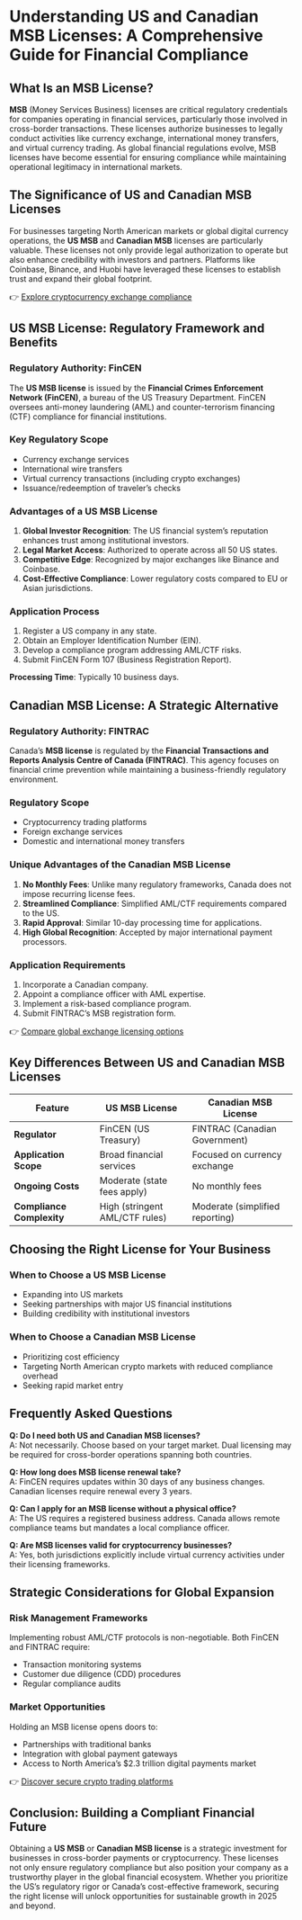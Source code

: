 # Understanding US and Canadian MSB Licenses: A Comprehensive Guide for Financial Compliance  

## What Is an MSB License?  

**MSB** (Money Services Business) licenses are critical regulatory credentials for companies operating in financial services, particularly those involved in cross-border transactions. These licenses authorize businesses to legally conduct activities like currency exchange, international money transfers, and virtual currency trading. As global financial regulations evolve, MSB licenses have become essential for ensuring compliance while maintaining operational legitimacy in international markets.  

## The Significance of US and Canadian MSB Licenses  

For businesses targeting North American markets or global digital currency operations, the **US MSB** and **Canadian MSB** licenses are particularly valuable. These licenses not only provide legal authorization to operate but also enhance credibility with investors and partners. Platforms like Coinbase, Binance, and Huobi have leveraged these licenses to establish trust and expand their global footprint.  

👉 [Explore cryptocurrency exchange compliance](https://bit.ly/okx-bonus)  

## US MSB License: Regulatory Framework and Benefits  

### Regulatory Authority: FinCEN  
The **US MSB license** is issued by the **Financial Crimes Enforcement Network (FinCEN)**, a bureau of the US Treasury Department. FinCEN oversees anti-money laundering (AML) and counter-terrorism financing (CTF) compliance for financial institutions.  

### Key Regulatory Scope  
- Currency exchange services  
- International wire transfers  
- Virtual currency transactions (including crypto exchanges)  
- Issuance/redeemption of traveler’s checks  

### Advantages of a US MSB License  
1. **Global Investor Recognition**: The US financial system’s reputation enhances trust among institutional investors.  
2. **Legal Market Access**: Authorized to operate across all 50 US states.  
3. **Competitive Edge**: Recognized by major exchanges like Binance and Coinbase.  
4. **Cost-Effective Compliance**: Lower regulatory costs compared to EU or Asian jurisdictions.  

### Application Process  
1. Register a US company in any state.  
2. Obtain an Employer Identification Number (EIN).  
3. Develop a compliance program addressing AML/CTF risks.  
4. Submit FinCEN Form 107 (Business Registration Report).  

**Processing Time**: Typically 10 business days.  

## Canadian MSB License: A Strategic Alternative  

### Regulatory Authority: FINTRAC  
Canada’s **MSB license** is regulated by the **Financial Transactions and Reports Analysis Centre of Canada (FINTRAC)**. This agency focuses on financial crime prevention while maintaining a business-friendly regulatory environment.  

### Regulatory Scope  
- Cryptocurrency trading platforms  
- Foreign exchange services  
- Domestic and international money transfers  

### Unique Advantages of the Canadian MSB License  
1. **No Monthly Fees**: Unlike many regulatory frameworks, Canada does not impose recurring license fees.  
2. **Streamlined Compliance**: Simplified AML/CTF requirements compared to the US.  
3. **Rapid Approval**: Similar 10-day processing time for applications.  
4. **High Global Recognition**: Accepted by major international payment processors.  

### Application Requirements  
1. Incorporate a Canadian company.  
2. Appoint a compliance officer with AML expertise.  
3. Implement a risk-based compliance program.  
4. Submit FINTRAC’s MSB registration form.  

👉 [Compare global exchange licensing options](https://bit.ly/okx-bonus)  

## Key Differences Between US and Canadian MSB Licenses  

| Feature                | US MSB License                      | Canadian MSB License               |  
|------------------------|-------------------------------------|------------------------------------|  
| **Regulator**          | FinCEN (US Treasury)                | FINTRAC (Canadian Government)      |  
| **Application Scope**  | Broad financial services              | Focused on currency exchange       |  
| **Ongoing Costs**      | Moderate (state fees apply)           | No monthly fees                    |  
| **Compliance Complexity** | High (stringent AML/CTF rules)    | Moderate (simplified reporting)    |  

## Choosing the Right License for Your Business  

### When to Choose a US MSB License  
- Expanding into US markets  
- Seeking partnerships with major US financial institutions  
- Building credibility with institutional investors  

### When to Choose a Canadian MSB License  
- Prioritizing cost efficiency  
- Targeting North American crypto markets with reduced compliance overhead  
- Seeking rapid market entry  

## Frequently Asked Questions  

**Q: Do I need both US and Canadian MSB licenses?**  
A: Not necessarily. Choose based on your target market. Dual licensing may be required for cross-border operations spanning both countries.  

**Q: How long does MSB license renewal take?**  
A: FinCEN requires updates within 30 days of any business changes. Canadian licenses require renewal every 3 years.  

**Q: Can I apply for an MSB license without a physical office?**  
A: The US requires a registered business address. Canada allows remote compliance teams but mandates a local compliance officer.  

**Q: Are MSB licenses valid for cryptocurrency businesses?**  
A: Yes, both jurisdictions explicitly include virtual currency activities under their licensing frameworks.  

## Strategic Considerations for Global Expansion  

### Risk Management Frameworks  
Implementing robust AML/CTF protocols is non-negotiable. Both FinCEN and FINTRAC require:  
- Transaction monitoring systems  
- Customer due diligence (CDD) procedures  
- Regular compliance audits  

### Market Opportunities  
Holding an MSB license opens doors to:  
- Partnerships with traditional banks  
- Integration with global payment gateways  
- Access to North America’s $2.3 trillion digital payments market  

👉 [Discover secure crypto trading platforms](https://bit.ly/okx-bonus)  

## Conclusion: Building a Compliant Financial Future  

Obtaining a **US MSB** or **Canadian MSB license** is a strategic investment for businesses in cross-border payments or cryptocurrency. These licenses not only ensure regulatory compliance but also position your company as a trustworthy player in the global financial ecosystem. Whether you prioritize the US’s regulatory rigor or Canada’s cost-effective framework, securing the right license will unlock opportunities for sustainable growth in 2025 and beyond.  
